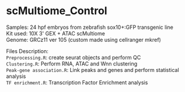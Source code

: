 # scMultiome_Control

Samples: 24 hpf embryos from zebrafish sox10+:GFP transgenic line \
Kit used: 10X 3' GEX + ATAC scMultiome \
Genome: GRCz11 ver 105 (custom made using cellranger mkref)

Files Description:\
```Preprocessing.R```: create seurat objects and perform QC \
```Clustering.R```: Perform RNA, ATAC and Wnn clustering \
```Peak-gene association.R```: Link peaks and genes and perform statistical analysis \
```TF enrichment.R```: Transcription Factor Enrichment analysis

